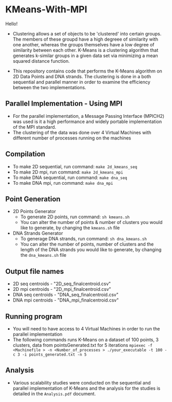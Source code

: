 # KMeans-With-MPI

Hello!

- Clustering allows a set of objects to be 'clustered' into certain groups. The members of these groupd have a high degreee of similarity with one another, whereas the groups themselves have a low degree of similarity between each other. K-Means is a clustering algorithm that generates k-similar groups in a given data set via minimizing a mean squared distance function.

- This repository contains code that performs the K-Means algorithm on 2D Data Points and DNA strands. The clustering is done in a both sequential and parallel manner in order to examine the efficiency between the two implementations. 

## Parallel Implementation - Using MPI
- For the parallel implementation, a Message Passing Interface (MPICH2) was used is it a high performance and widely
portable implementation of the MPI standard.
- The clustering of the data was done over 4 Virtual Machines with different number of processes running on the machines


Compilation
-----------
- To make 2D sequential, run command: ```make 2d_kmeans_seq```
- To make 2D mpi, run command: ```make 2d_kmeans_mpi```
- To make DNA sequential, run command: ```make dna_seq```
- To make DNA mpi, run command: ```make dna_mpi```

Point Generation
----------------
- 2D Points Generator
	- To generate 2D points, run command: ```sh kmeans.sh```
	- You can alter the number of points & number of clusters you would like to generate, by changing the ```kmeans.sh``` file
- DNA Strands Generator
	- To generage DNA strands, run command: ```sh dna_kmeans.sh```
	- You can alter the number of points, number of clusters and the length of the DNA strands you would like to generate, by changing the ```dna_kmeans.sh``` file


Output file names 
-----------------
- 2D seq centroids - "2D_seq_finalcentroid.csv"
- 2D mpi centroids - "2D_mpi_finalcentroid.csv"
- DNA seq centroids - "DNA_seq_finalcentroid.csv"
- DNA mpi centroids - "DNA_mpi_finalcentroid.csv"

Running program
---------------
- You will need to have access to 4 Virtual Machines in order to run the parallel implementation
- The following commands runs K-Means on a dataset of 100 points, 3 clusters, data from pointsGenerated.txt for 5 iterations
```mpiexec -f <Machinefile > -n <Number_of_processes > ./your_executable -t 100 -c 3 -i points_generated.txt -n 5```

Analysis
---------------
- Various scalability studies were conducted on the sequential and parallel implementation of K-Means and the analysis for the studies is detailed in the ```Analysis.pdf``` document.

